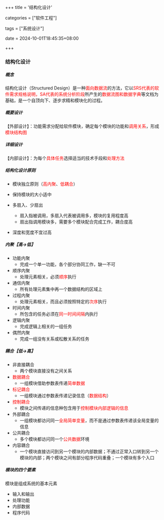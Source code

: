 +++
title = '结构化设计'

categories = ["软件工程"]

tags = ["系统设计"]

date = 2024-10-01T18:45:35+08:00

+++



### 结构化设计



##### 概念

结构化设计（Structured Design）是一种<font color='red'>面向数据流</font>的方法，它以<font color='red'>SRS代表的软件需求规格说明，SA代表的系统分析阶段</font>所产生的<font color='red'>数据流图和数据字典</font>等文档为基础，是一个自顶向下、逐步求精和模块化的过程。



##### 概要设计

【外部设计】：功能需求分配给软件模块，确定每个模块的功能和<font color='red'>调用关系</font>，形成<font color='red'>模块结构图</font>

##### 详细设计

【内部设计】：为每个<font color='red'>具体任务</font>选择适当的技术手段和<font color='red'>处理方法</font>

##### 结构化设计原则

- 模块独立原则（<font color='red'>高内聚</font>、<font color='red'>低耦合</font>）

- 保持模块的大小适中

- 多扇入、少扇出

  - 扇入指被调用，多扇入代表被调用多，模块的复用程度高
  - 扇出指调用模块多，需要多个模块配合完成工作，耦合度高

- 深度和宽度不宜过高

  

##### 内聚【高->低】

- 功能内聚
  - 完成一个单一功能，各个部分协同工作，缺一不可
- 顺序内聚
  - 处理元素相关，必须<font color='red'>顺序</font>执行
- 通信内聚
  - 所有处理元素集中再一个数据结构的区域上
- 过程内聚
  - 处理元素相关，而且必须按照特定的<font color='red'>次序</font>执行
- 时间内聚
  - 所包含的任务必须在<font color='red'>同一时间间隔</font>内执行
- 逻辑内聚
  - 完成逻辑上相关的一组任务
- 偶然内聚
  - 完成一组没有关系或松散关系的任务



##### 耦合【低->高】

- 非直接耦合
  - 两个模块直接没有之间关系
- <font color='red'>数据耦合</font>
  - 一组模块借助参数表传递<font color='red'>简单数据</font>
- <font color='red'>标记耦合</font>
  - 一组模块通过参数表传递记录信息（<font color='red'>数据结构</font>）
- <font color='red'>控制耦合</font>
  - 模块之间传递的信息种包含用于<font color='red'>控制模块内部逻辑的信息</font>
- 外部耦合
  - 一组模块都访问同一<font color='red'>全局简单变量</font>，而不是通过参数表传递该全局变量的信息
- 公共耦合
  - 多个模块都访问同一个<font color='red'>公共数据</font>环境
- 内容耦合
  - 一个模块直接访问到另一个模块的内部数据；不通过正常入口转到另一个模块的内部；两个模块之间有部分程序代码重叠；一个模块有多个入口



##### 模块的四个要素

模块是组成系统的基本元素

- 输入和输出
- 处理功能
- 内部数据
- 程序代码
